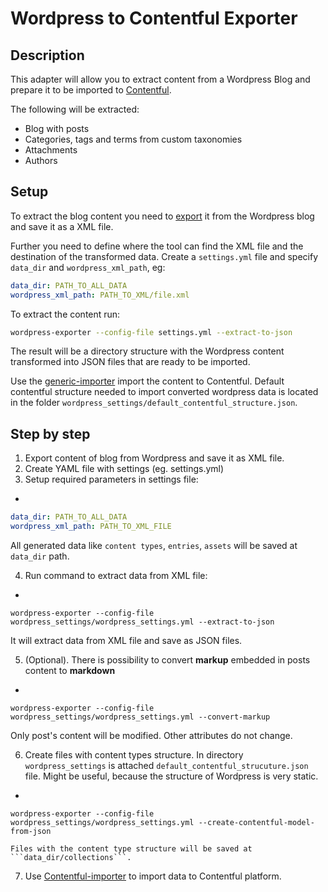 Wordpress to Contentful Exporter
=================

## Description
This adapter will allow you to extract content from a Wordpress Blog and prepare it to be imported to [Contentful](https://wwww.contentful.com).

The following will be extracted:

* Blog with posts
* Categories, tags and terms from custom taxonomies
* Attachments
* Authors

## Setup
To extract the blog content you need to [export](http://en.support.wordpress.com/export/) it from the Wordpress blog and save it as a XML file.

Further you need to define where the tool can find the XML file and the destination of the transformed data.
Create a `settings.yml` file and specify `data_dir` and `wordpress_xml_path`, eg:

``` yaml
data_dir: PATH_TO_ALL_DATA
wordpress_xml_path: PATH_TO_XML/file.xml
```

To extract the content run:

``` bash
wordpress-exporter --config-file settings.yml --extract-to-json
```

The result will be a directory structure with the Wordpress content transformed into JSON files that are ready to be imported.

Use the [generic-importer](https://github.com/contentful/generic-importer.rb) import the content to Contentful.
Default contentful structure needed to import converted wordpress data is located in the folder ``` wordpress_settings/default_contentful_structure.json ```.

## Step by step

1. Export content of blog from Wordpress and save it as XML file.
2. Create YAML file with settings (eg. settings.yml)
3. Setup required parameters in settings file:
-
```yml
data_dir: PATH_TO_ALL_DATA
wordpress_xml_path: PATH_TO_XML_FILE
```
All generated data like ```content types```, ```entries```, ```assets``` will be saved at ```data_dir``` path.

4. Run command to extract data from XML file:
-
```
wordpress-exporter --config-file wordpress_settings/wordpress_settings.yml --extract-to-json
```
It will extract data from XML file and save as JSON files.

5. (Optional). There is possibility to convert **markup** embedded in posts content to **markdown**
-
```
wordpress-exporter --config-file wordpress_settings/wordpress_settings.yml --convert-markup
```
Only post's content will be modified. Other attributes do not change.

6. Create files with content types structure. In directory ```wordpress_settings``` is attached ```default_contentful_strucuture.json``` file.
Might be useful, because the structure of Wordpress is very static.
-
```
wordpress-exporter --config-file wordpress_settings/wordpress_settings.yml --create-contentful-model-from-json
```

    Files with the content type structure will be saved at ```data_dir/collections```.

7. Use [Contentful-importer](https://github.com/contentful/generic-importer.rb) to import data to Contentful platform.